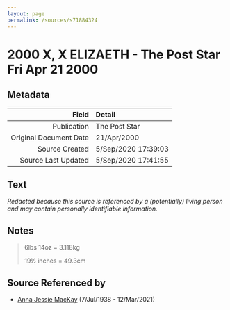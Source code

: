 ```yaml
---
layout: page
permalink: /sources/s71884324
---
```


# 2000 X, X ELIZAETH - The Post Star Fri Apr 21 2000

## Metadata

Field | Detail
---:|:---
Publication | The Post Star
Original Document Date | 21/Apr/2000
Source Created | 5/Sep/2020 17:39:03
Source Last Updated | 5/Sep/2020 17:41:55

## Text

_Redacted because this source is referenced by a (potentially) living person and may contain personally identifiable information._

## Notes

> 6lbs 14oz = 3.118kg
>
> 19½ inches = 49.3cm
>


## Source Referenced by

* [Anna Jessie MacKay](../people/@41265374@-anna-jessie-mackay-b1938-7-7-d2021-3-12.md) (7/Jul/1938 - 12/Mar/2021)
